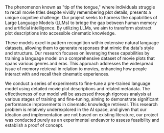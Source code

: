 The phenomenon known as "tip of the tongue," where individuals struggle to recall movie titles despite vividly remembering plot details, presents a unique cognitive challenge. Our project seeks to harness the capabilities of Large Language Models (LLMs) to bridge the gap between human memory and artificial intelligence. By utilizing LLMs, we aim to transform abstract plot descriptions into accessible cinematic knowledge.

These models excel in pattern recognition within extensive natural language datasets, allowing them to generate responses that mimic the data's style and structure. Our research focuses on leveraging these capabilities by training a language model on a comprehensive dataset of movie plots that spans various genres and eras. This approach addresses the widespread issue of memory retrieval in relation to movies, enhancing how people interact with and recall their cinematic experiences.

We conduct a series of experiments to fine-tune a pre-trained language model using detailed movie plot descriptions and related metadata. The effectiveness of our model will be assessed through rigorous analysis at various stages of training and fine-tuning, aiming to demonstrate significant performance improvements in cinematic knowledge retrieval. This research problem is relatively underexplored in the AI space, and given that our ideation and implementation are not based on existing literature, our project was conducted purely as an experimental endeavor to assess feasibility and establish a proof of concept.
